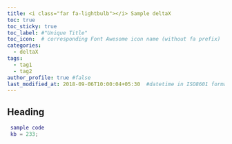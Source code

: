 ```yaml
---
title: <i class="far fa-lightbulb"></i> Sample deltaX
toc: true
toc_sticky: true
toc_label: #"Unique Title"
toc_icon:  # corresponding Font Awesome icon name (without fa prefix)
categories:
  - deltaX
tags:
  - tag1
  - tag2
author_profile: true #false
last_modified_at: 2018-09-06T10:00:04+05:30  #datetime in ISO8601 format
---
```



## Heading


```matlab
 sample code
 kb = 233;
```

